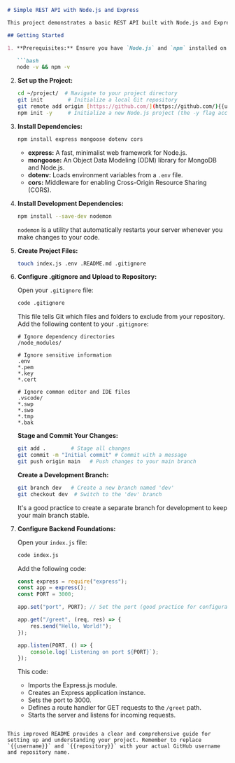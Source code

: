 ```markdown
# Simple REST API with Node.js and Express

This project demonstrates a basic REST API built with Node.js and Express. It uses MongoDB for data storage and includes example routes for creating, reading, updating, and deleting data.

## Getting Started

1. **Prerequisites:** Ensure you have `Node.js` and `npm` installed on your machine. You can check by running:

   ```bash
   node -v && npm -v
   ```

2. **Set up the Project:**

   ```bash
   cd ~/project/  # Navigate to your project directory
   git init        # Initialize a local Git repository
   git remote add origin [https://github.com/](https://github.com/){{username}}/{{repository}} # Add your remote repository
   npm init -y     # Initialize a new Node.js project (the -y flag accepts all default values)
   ```

3. **Install Dependencies:**

   ```bash
   npm install express mongoose dotenv cors
   ```

   * **express:** A fast, minimalist web framework for Node.js.
   * **mongoose:** An Object Data Modeling (ODM) library for MongoDB and Node.js.
   * **dotenv:**  Loads environment variables from a `.env` file.
   * **cors:** Middleware for enabling Cross-Origin Resource Sharing (CORS).

4. **Install Development Dependencies:**

   ```bash
   npm install --save-dev nodemon 
   ```

   `nodemon` is a utility that automatically restarts your server whenever you make changes to your code.

5. **Create Project Files:**

   ```bash
   touch index.js .env .README.md .gitignore
   ```

6. **Configure .gitignore and Upload to Repository:**

   Open your `.gitignore` file:

   ```bash
   code .gitignore 
   ```

   This file tells Git which files and folders to exclude from your repository. Add the following content to your `.gitignore`:

   ```
   # Ignore dependency directories
   /node_modules/

   # Ignore sensitive information
   .env
   *.pem
   *.key
   *.cert

   # Ignore common editor and IDE files
   .vscode/
   *.swp
   *.swo
   *.tmp
   *.bak
   ```

   **Stage and Commit Your Changes:**

   ```bash
   git add .        # Stage all changes
   git commit -m "Initial commit" # Commit with a message
   git push origin main   # Push changes to your main branch
   ```

   **Create a Development Branch:**

   ```bash
   git branch dev   # Create a new branch named 'dev'
   git checkout dev  # Switch to the 'dev' branch 
   ```

   It's a good practice to create a separate branch for development to keep your main branch stable.

7. **Configure Backend Foundations:**

   Open your `index.js` file:

   ```bash
   code index.js
   ```

   Add the following code:

   ```javascript
   const express = require("express");
   const app = express(); 
   const PORT = 3000;

   app.set("port", PORT); // Set the port (good practice for configuration)

   app.get("/greet", (req, res) => { 
       res.send("Hello, World!");
   });

   app.listen(PORT, () => {
       console.log(`Listening on port ${PORT}`);
   });
   ```

   This code:

   * Imports the Express.js module.
   * Creates an Express application instance.
   * Sets the port to 3000.
   * Defines a route handler for GET requests to the `/greet` path.
   * Starts the server and listens for incoming requests.
```

This improved README provides a clear and comprehensive guide for setting up and understanding your project. Remember to replace `{{username}}` and `{{repository}}` with your actual GitHub username and repository name.
